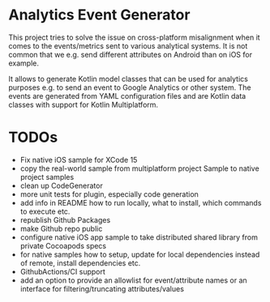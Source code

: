 # Analytics Event Generator

This project tries to solve the issue on cross-platform misalignment when it comes to the events/metrics sent to various analytical systems.
It is not common that we e.g. send different attributes on Android than on iOS for example.

It allows to generate Kotlin model classes that can be used for analytics purposes e.g. to send
an event to Google Analytics or other system. The events are generated from YAML configuration files
and are Kotlin data classes with support for Kotlin Multiplatform.

# TODOs

- Fix native iOS sample for XCode 15
- copy the real-world sample from multiplatform project Sample to native project samples
- clean up CodeGenerator
- more unit tests for plugin, especially code generation
- add info in README how to run locally, what to install, which commands to execute etc.
- republish Github Packages
- make Github repo public
- configure native iOS app sample to take distributed shared library from private Cocoapods specs
- for native samples how to setup, update for local dependencies instead of remote, install dependencies etc. 
- GithubActions/CI support
- add an option to provide an allowlist for event/attribute names or an interface for filtering/truncating attributes/values
